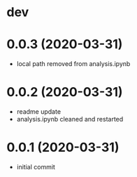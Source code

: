 dev
===


0.0.3 (2020-03-31)
==================
- local path removed from analysis.ipynb

0.0.2 (2020-03-31)
==================
- readme update
- analysis.ipynb cleaned and restarted

0.0.1 (2020-03-31)
==================
- initial commit


